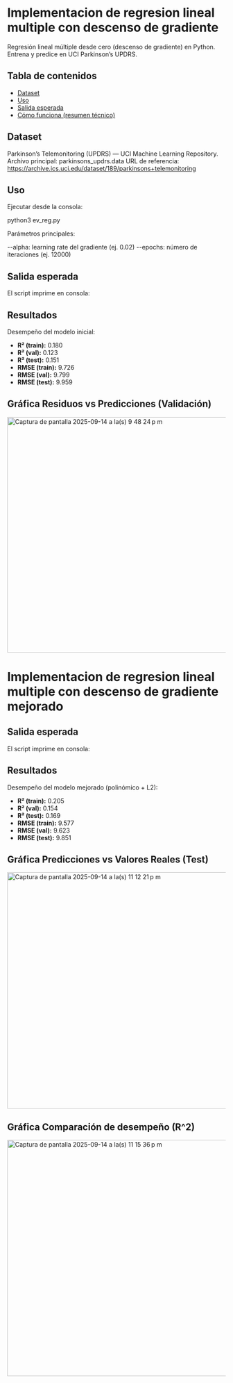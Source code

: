 # Implementacion de regresion lineal multiple con descenso de gradiente
Regresión lineal múltiple desde cero (descenso de gradiente) en Python. Entrena y predice en UCI Parkinson’s UPDRS.
## Tabla de contenidos
- [Dataset](#dataset)
- [Uso](#uso)
- [Salida esperada](#salida-esperada)
- [Cómo funciona (resumen técnico)](#como-funciona-resumen-tecnico)

## Dataset
Parkinson’s Telemonitoring (UPDRS) — UCI Machine Learning Repository.
Archivo principal: parkinsons_updrs.data
URL de referencia:
https://archive.ics.uci.edu/dataset/189/parkinsons+telemonitoring

## Uso
Ejecutar desde la consola:

python3 ev_reg.py

Parámetros principales:

--alpha: learning rate del gradiente (ej. 0.02)
--epochs: número de iteraciones (ej. 12000)

## Salida esperada
El script imprime en consola:


## Resultados
Desempeño del modelo inicial:

- **R² (train):** 0.180
- **R² (val):** 0.123 
- **R² (test):** 0.151 
- **RMSE (train):** 9.726
- **RMSE (val):** 9.799 
- **RMSE (test):** 9.959  

## Gráfica Residuos vs Predicciones (Validación)

<img width="641" height="542" alt="Captura de pantalla 2025-09-14 a la(s) 9 48 24 p m" src="https://github.com/user-attachments/assets/bddcad1e-896f-4baa-85c5-20def71dd990" />

# Implementacion de regresion lineal multiple con descenso de gradiente mejorado

## Salida esperada
El script imprime en consola:


## Resultados
Desempeño del modelo mejorado (polinómico + L2):

- **R² (train):** 0.205 
- **R² (val):** 0.154
- **R² (test):** 0.169 
- **RMSE (train):** 9.577
- **RMSE (val):** 9.623
- **RMSE (test):** 9.851

## Gráfica Predicciones vs Valores Reales (Test)
<img width="641" height="544" alt="Captura de pantalla 2025-09-14 a la(s) 11 12 21 p m" src="https://github.com/user-attachments/assets/ea74f408-f654-4f77-92c9-4717fbcea66e" />

## Gráfica Comparación de desempeño (R^2)
<img width="643" height="544" alt="Captura de pantalla 2025-09-14 a la(s) 11 15 36 p m" src="https://github.com/user-attachments/assets/e13e07c7-419b-42b1-bdc0-82c52c8a04cb" />

